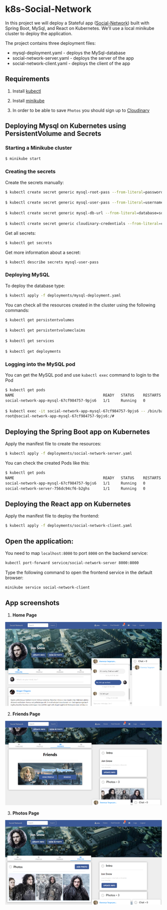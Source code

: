 # k8s-Social-Network

In this project we will deploy a Stateful app ([Social-Network](https://github.com/kostadinlambov/Social-Network/)) built with Spring Boot, MySql, and React on Kubernetes. We’ll use a local minikube cluster to deploy the application.

The project contains three deployment files:
- mysql-deployment.yaml - deploys the MySql-database
- social-network-server.yaml - deploys the server of the app
- social-network-client.yaml - deploys the client of the app


## Requirements

1. Install [kubectl](https://kubernetes.io/docs/tasks/tools/install-kubectl/)

2. Install [minikube](https://kubernetes.io/docs/tasks/tools/install-minikube/)

3. In order to be able to save `Photos` you should sign up to [Cloudinary](https://cloudinary.com/)

## Deploying Mysql on Kubernetes using PersistentVolume and Secrets

### Starting a Minikube cluster
```bash
$ minikube start
```

### Creating the secrets

Create the secrets manually:

```bash
$ kubectl create secret generic mysql-root-pass --from-literal=password=root

$ kubectl create secret generic mysql-user-pass --from-literal=username=root --from-literal=password=root

$ kubectl create secret generic mysql-db-url --from-literal=database=social_network --from-literal=url="jdbc:mysql://social-network-mysql:3306/social_network?useSSL=false&createDatabaseIfNotExist=true&serverTimezone=UTC"

$ kubectl create secret generic cloudinary-credentials --from-literal=cloud-name=<enter_your_cloud_name> --from-literal=api-key=<enter_your_api_key> --from-literal=api-secret=<enter_your_api_secret>
```

Get all secrets:

```bash
$ kubectl get secrets
```
Get more information about a secret:

```bash
$ kubectl describe secrets mysql-user-pass
```

### Deploying MySQL

To deploy the database type:

```bash
$ kubectl apply -f deployments/mysql-deployment.yaml
```
You can check all the resources created in the cluster using the following commands:

```bash
$ kubectl get persistentvolumes

$ kubectl get persistentvolumeclaims

$ kubectl get services

$ kubectl get deployments
```

### Logging into the MySQL pod

You can get the MySQL pod and use `kubectl exec` command to login to the Pod

```bash
$ kubectl get pods
NAME                                        READY   STATUS    RESTARTS   AGE
social-network-app-mysql-67cf984757-9pjs6   1/1     Running   0          6m1s

$ kubectl exec -it social-network-app-mysql-67cf984757-9pjs6 -- /bin/bash
root@social-network-app-mysql-67cf984757-9pjs6:/#
```

## Deploying the Spring Boot app on Kubernetes

Apply the manifest file to create the resources:

```bash
$ kubectl apply -f deployments/social-network-server.yaml
```

You can check the created Pods like this:

```bash
$ kubectl get pods
NAME                                        READY   STATUS    RESTARTS   AGE
social-network-app-mysql-67cf984757-9pjs6   1/1     Running   0          31m
social-network-server-756dc94cf6-b2ghs      1/1     Running   0          111s
```

## Deploying the React app on Kubernetes

Apply the manifest file to deploy the frontend:

```bash
$ kubectl apply -f deployments/social-network-client.yaml
```

## Open the application:

You need to map `localhost:8000` to port `8000` on the backend service:

```bash
kubectl port-forward service/social-network-server 8000:8000
```
Type the following command to open the frontend service in the default browser:

```bash
minikube service social-network-client
```

## App screenshots

1. **Home Page**

 ![App Screenshot](images/kl-social-net-home.PNG)

2. **Friends Page**

 ![App Screenshot](images/kl-social-net-friends.PNG)

3. **Photos Page**

 ![App Screenshot](images/kl-social-net-photos.PNG)